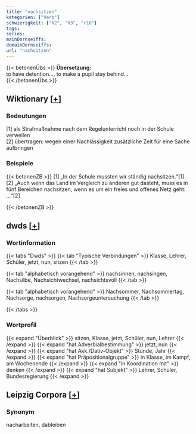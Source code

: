 ```yaml
---
title: "nachsitzen"
kategorien: ["Verb"]
schwierigkeit: ["k2", "h3", "r16"]
tags:
series:
mainDornseiffs:
domainDornseiffs:
url: "nachsitzen"
---
```


{{< betonenÜbs >}}
**Übersetzung:**  
to have detention..., to make a pupil stay behind...  
{{< /betonenÜbs >}}

## Wiktionary [[+](https://de.wiktionary.org/wiki/nachsitzen)]

### Bedeutungen
[1] als Strafmaßnahme nach dem Regelunterricht noch in der Schule verweilen  
[2] übertragen: wegen einer Nachlässigkeit zusätzliche Zeit für eine Sache aufbringen  

### Beispiele
{{< betonenZB >}}
[1] „In der Schule mussten wir ständig nachsitzen.“[1]  
[2] „Auch wenn das Land im Vergleich zu anderen gut dasteht, muss es in fünf Bereichen nachsitzen, wenn es um ein freies und offenes Netz geht: …“[2]  

{{< /betonenZB >}}


## dwds [[+](https://www.dwds.de/wb/nachsitzen)]

### Wortinformation
{{< tabs "Dwds" >}}
{{< tab "Typische Verbindungen" >}}
Klasse, Lehrer, Schüler, jetzt, nun, sitzen
{{< /tab >}}

{{< tab "alphabetisch vorangehend" >}}
nachsinnen, nachsingen, Nachsilbe, Nachsichtwechsel, nachsichtsvoll
{{< /tab >}}

{{< tab "alphabetisch vorangehend" >}}
Nachsommer, Nachsommertag, Nachsorge, nachsorgen, Nachsorgeuntersuchung
{{< /tab >}}

{{< /tabs >}}

### Wortprofil
{{< expand "Überblick" >}} sitzen, Klasse, jetzt, Schüler, nun, Lehrer {{< /expand >}}
{{< expand "hat Adverbialbestimmung" >}} jetzt, nun {{< /expand >}}
{{< expand "hat Akk./Dativ-Objekt" >}} Stunde, Jahr {{< /expand >}}
{{< expand "hat Präpositionalgruppe" >}} in Klasse, im Kampf, am Wochenende {{< /expand >}}
{{< expand "in Koordination mit" >}} denken {{< /expand >}}
{{< expand "hat Subjekt" >}} Lehrer, Schüler, Bundesregierung {{< /expand >}}

## Leipzig Corpora [[+](https://corpora.uni-leipzig.de/en/res?word=nachsitzen&corpusId=deu_newscrawl-public_2018)]


### Synonym
nacharbeiten, dableiben

